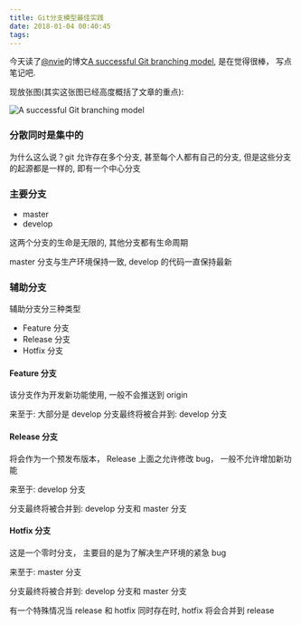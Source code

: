 ```yaml
---
title: Git分支模型最佳实践
date: 2018-01-04 00:40:45
tags:
---
```


今天读了[@nvie](http://twitter.com/nvie)的博文[A successful Git branching model](http://nvie.com/posts/a-successful-git-branching-model/), 是在觉得很棒， 写点笔记吧.

现放张图(其实这张图已经高度概括了文章的重点):

![A successful Git branching model](/images/git-model.png)

### 分散同时是集中的

为什么这么说？git 允许存在多个分支, 甚至每个人都有自己的分支, 但是这些分支的起源都是一样的, 即有一个中心分支

### 主要分支

* master
* develop

这两个分支的生命是无限的, 其他分支都有生命周期

master 分支与生产环境保持一致, develop 的代码一直保持最新

### 辅助分支

辅助分支分三种类型

* Feature 分支
* Release 分支
* Hotfix 分支

#### Feature 分支

该分支作为开发新功能使用, 一般不会推送到 origin

来至于: 大部分是 develop
分支最终将被合并到: develop 分支

#### Release 分支

将会作为一个预发布版本， Release 上面之允许修改 bug， 一般不允许增加新功能

来至于: develop 分支

分支最终将被合并到: develop 分支和 master 分支

#### Hotfix 分支

这是一个零时分支， 主要目的是为了解决生产环境的紧急 bug

来至于: master 分支

分支最终将被合并到: develop 分支和 master 分支

有一个特殊情况当 release 和 hotfix 同时存在时, hotfix 将会合并到 release

